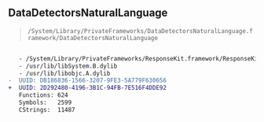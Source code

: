 ## DataDetectorsNaturalLanguage

> `/System/Library/PrivateFrameworks/DataDetectorsNaturalLanguage.framework/DataDetectorsNaturalLanguage`

```diff

   - /System/Library/PrivateFrameworks/ResponseKit.framework/ResponseKit
   - /usr/lib/libSystem.B.dylib
   - /usr/lib/libobjc.A.dylib
-  UUID: DB186836-1566-3207-9FE3-5A779F630656
+  UUID: 2D292480-4196-3B1C-94FB-7E516F4DDE92
   Functions: 624
   Symbols:   2599
   CStrings:  11487

```
